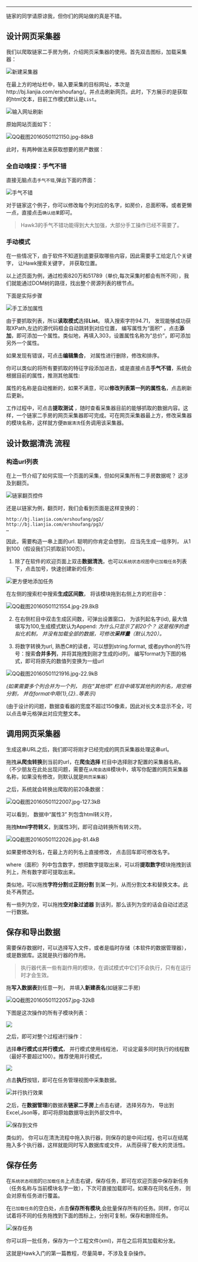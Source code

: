 


---
链家的同学请原谅我，但你们的网站做的真是不错。

## 设计网页采集器


我们以爬取链家二手房为例，介绍网页采集器的使用。首先双击图标，加载采集器：

![新建采集器](https://images2018.cnblogs.com/blog/287060/201805/287060-20180506161543642-715415702.png)



在最上方的地址栏中，输入要采集的目标网址，本次是http://bj.lianjia.com/ershoufang/。并点击刷新网页。此时，下方展示的是获取的html文本，目前工作模式默认是`List`。

![输入网址刷新](https://images2018.cnblogs.com/blog/287060/201805/287060-20180506161656798-1250424975.png)


原始网站页面如下：

![QQ截图20160501121150.jpg-88kB][13]

此时，有两种做法来获取想要的房产数据：

### 全自动嗅探：手气不错

直接无脑点击`手气不错`,弹出下面的界面：

![手气不错](https://images2018.cnblogs.com/blog/287060/201805/287060-20180506162114847-660106933.png)

对于链家这个例子，你可以修改每个列对应的名字，如房价，总面积等。或者更懒一点，直接点击`确认结果`即可。

> Hawk3的手气不错功能得到大大加强，大部分手工操作已经不需要了。

### 手动模式

在一些情况下，由于软件不知道到底要获取哪些内容，因此需要手工给定几个关键字， 让Hawk搜索关键字， 并获取位置。


以上述页面为例，通过检索820万和51789（单价,每次采集时都会有所不同），我们就能通过DOM树的路径，找出整个房源列表的根节点。

下面是实际步骤

![手工添加属性](https://images2018.cnblogs.com/blog/287060/201805/287060-20180506162447594-2020334544.png)

由于要抓取列表，所以**读取模式**选择**List**。 填入搜索字符94.71， 发现能够成功获取XPath,左边的源代码框会自动跳转到对应位置， 编写属性为“面积” ，点击**添加**，即可添加一个属性。类似地，再填入303，设置属性名称为“总价”，即可添加另外一个属性。

如果发现有错误，可点击**编辑集合**， 对属性进行删除，修改和排序。

你可以类似的将所有要抓取的特征字段添加进去，或是直接点击**手气不错**，系统会根据目前的属性，推测其他属性:

属性的名称是自动推断的，如果不满意，可以**修改列表第一列的属性名**，点击刷新后更新。

工作过程中，可点击**提取测试** ，随时查看采集器目前的能够抓取的数据内容。这样，一个链家二手房的网页采集器即可完成。可在网页采集器最上方，修改采集器的模块名称，这样就方便`数据清洗`任务调用该采集器。



##  设计数据清洗 流程
###  构造url列表

在上一节介绍了如何实现一个页面的采集，但如何采集所有二手房数据呢？ 这涉及到翻页。

![链家翻页控件](https://images2018.cnblogs.com/blog/287060/201805/287060-20180506212225505-877226286.png)


还是以链家为例，翻页时，我们会看到页面是这样变换的：
```
http://bj.lianjia.com/ershoufang/pg2/
http://bj.lianjia.com/ershoufang/pg3/
…
```
因此，需要构造一串上面的url. 聪明的你肯定会想到， 应当先生成一组序列， 从1到100（假设我们只抓取前100页）。

 1. 除了在软件的欢迎页面上双击**数据清洗**，也可以`系统状态视图`中`已加载任务`列表下，点击加号，快速创建新的任务:
 
 
 ![更方便地添加任务](https://images2018.cnblogs.com/blog/287060/201805/287060-20180506162912806-1622106420.png)

 在左侧的搜索栏中搜索**生成区间数**， 将该模块拖到右侧上方的栏目中：

 ![QQ截图20160501121554.jpg-29.8kB][18]
 
 2. 在右侧栏目中双击生成区间数，可弹出设置窗口， 为该列起名字(id), 最大值填写为100,生成模式默认为Append:
  *为什么只显示了前20个？ 这是程序的虚拟化机制， 并没有加载全部的数据，可修改**采样量**（默认为20）。*

 3. 将数字转换为url, 熟悉C#的读者，可以想到string.format, 或者python的%符号：搜索**合并多列**，并将其拖拽到刚才生成的id列， 编写format为下图的格式，即可将原先的数值列变换为一组url
 
 ![QQ截图20160501121916.jpg-22.9kB][19]
 
 *(如果需要多个列合并为一个列， 则在“其他项” 栏目中填写其他列的列名，用空格分割， 并在format中用{1},{2}..等表示)*

  (由于设计的问题，数据查看器的宽度不超过150像素，因此对长文本显示不全，可以点击单元格弹出对应完整文本。

##  调用网页采集器

生成这串URL之后，我们即可将刚才已经完成的网页采集器处理这串url。

拖拽**从爬虫转换**到当前的url，在**爬虫选择** 栏目中选择刚才配置的采集器名称。
（不少朋友在此处出现问题，需要在`从爬虫选择`模块中，填写你配置的网页采集器名称，如果没有修改，则默认就是`网页采集器`）

之后，系统就会转换出爬取的前20条数据：

![QQ截图20160501122007.jpg-127.3kB][20]

可以看到， 数据中“属性3” 列包含html转义符， 

拖拽**html字符转义**，到属性3列，即可自动转换所有转义符。

![QQ截图20160501122026.jpg-81.4kB][21]

如果要修改列名，在最上方的列名上直接修改， 点击回车即可修改名字。

where（面积）列中包含数字，想把数字提取出来，可以将**提取数字**模块拖拽到该列上，所有数字即可提取出来。

类似地，可以拖拽**字符分割**或**正则分割** 到某一列，从而分割文本和替换文本。此处不再赘述。

有一些列为空，可以拖拽**空对象过滤器** 到该列，那么该列为空的话会自动过滤这一行数据。

## 保存和导出数据

需要保存数据时，可以选择写入文件，或者是临时存储（本软件的数据管理器），或是数据库。这就是执行器的作用。

> 执行器代表一些有副作用的模块，在调试模式中它们不会执行，只有在运行时才会生效。

拖**写入数据表**到任意一列， 并填入**新建表名**(如链家二手房)

![QQ截图20160501122057.jpg-32kB][22]

下图是这次操作的所有子模块列表：

![](https://images2018.cnblogs.com/blog/287060/201805/287060-20180506212412941-2067892490.png)


之后，即可对整个过程进行操作：

选择**串行模式**或**并行模式**， 并行模式使用线程池， 可设定最多同时执行的线程数（最好不要超过100）。推荐使用并行模式，

![](https://images2018.cnblogs.com/blog/287060/201805/287060-20180506212447521-940810659.png)


点击**执行**按钮，即可在任务管理视图中采集数据。


![并行执行效果](https://images2018.cnblogs.com/blog/287060/201805/287060-20180506212534331-2087912676.png)


之后，在**数据管理**的数据表**链家二手房**上点击右键， 选择另存为， 导出到Excel,Json等，即可将原始数据导出到外部文件中。

![保存到文件](https://images2018.cnblogs.com/blog/287060/201805/287060-20180506212628260-1233762256.png)


类似的， 你可以在清洗流程中拖入执行器，则保存的是中间过程，也可以在结尾拖入多个执行器，这样就能同时写入数据库或文件， 从而获得了极大的灵活性。


## 保存任务
在`系统状态视图`的`已加载任务`上点击右键，保存任务，即可在欢迎页面中保存新任务（任务名称与当前模块名字一致），下次可直接加载即可。如果存在同名任务， 则会对原有任务进行覆盖。

在`已加载任务`的空白处，点击**保存所有模块**,会批量保存所有的任务。同样，你可以试着将不同的任务拖拽到下面的图标上，分别可复制，保存和删除任务。

![保存任务](https://images2018.cnblogs.com/blog/287060/201805/287060-20180506212852646-1731083660.png)


你可以将一批任务，保存为一个工程文件(xml)，并在之后将其加载和分发。

这就是Hawk入门的第一篇教程，尽量简单，不涉及复杂操作。

  [12]: http://static.zybuluo.com/buptzym/oewq9v4d5hxgbigrp9hdkhlz/QQ%E6%88%AA%E5%9B%BE20160501121116.jpg
  [13]: http://static.zybuluo.com/buptzym/nrv8npp2vcl9xgca8uaw6env/QQ%E6%88%AA%E5%9B%BE20160501121150.jpg
  [14]: http://static.zybuluo.com/buptzym/neu1xcacq7xqlmmosmrm90u1/QQ%E6%88%AA%E5%9B%BE20160501121344.jpg
  [15]: http://static.zybuluo.com/buptzym/w7pofwp8iak6x543dtakh7zo/QQ%E6%88%AA%E5%9B%BE20160501121405.jpg
  [16]: http://static.zybuluo.com/buptzym/t2n9br3zb8wj255sgsf4sonf/QQ%E6%88%AA%E5%9B%BE20160501121511.jpg
  [17]: http://static.zybuluo.com/buptzym/p4hlx2dcr1q1h5b35zpwjadx/QQ%E6%88%AA%E5%9B%BE20160501121520.jpg
  [18]: http://static.zybuluo.com/buptzym/4c642vm06i8ly9chwg4z5ey7/QQ%E6%88%AA%E5%9B%BE20160501121554.jpg
  [19]: http://static.zybuluo.com/buptzym/krygj7w1tnnqg15109nfqy8w/QQ%E6%88%AA%E5%9B%BE20160501121916.jpg
  [20]: http://static.zybuluo.com/buptzym/1pza1m030dnnbuiennl97bah/QQ%E6%88%AA%E5%9B%BE20160501122007.jpg
  [21]: http://static.zybuluo.com/buptzym/8mhj6nlnnj7jey3vpo39jkl5/QQ%E6%88%AA%E5%9B%BE20160501122026.jpg
  [22]: http://static.zybuluo.com/buptzym/fhrvseodtkfgchzat4adk807/QQ%E6%88%AA%E5%9B%BE20160501122057.jpg
  [23]: http://static.zybuluo.com/buptzym/f37mi17724kndq72g449gibm/QQ%E6%88%AA%E5%9B%BE20160501122110.jpg
  [24]: http://static.zybuluo.com/buptzym/ub1sqzyotk3b1qe7r757hg0y/QQ%E6%88%AA%E5%9B%BE20160501122136.jpg
  [25]: http://static.zybuluo.com/buptzym/2w4j8s3riruxf4kau5f4z767/QQ%E6%88%AA%E5%9B%BE20160501122147.jpg
  [26]: http://static.zybuluo.com/buptzym/k48smy5kz3dmt3b155w4dadm/QQ%E6%88%AA%E5%9B%BE20160501122153.jpg
  [27]: http://static.zybuluo.com/buptzym/udmtz6pwy522pft6ahnsz5kj/QQ%E6%88%AA%E5%9B%BE20160501122208.jpg





